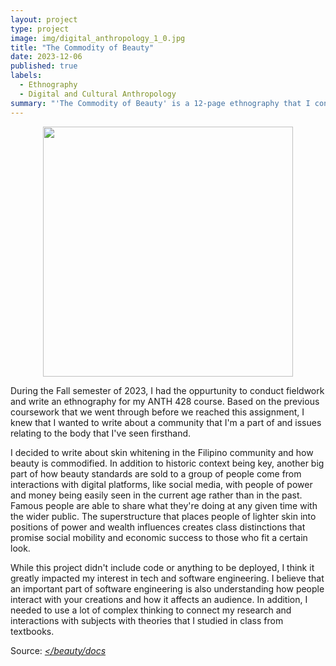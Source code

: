 ```yaml
---
layout: project
type: project
image: img/digital_anthropology_1_0.jpg
title: "The Commodity of Beauty"
date: 2023-12-06
published: true
labels:
  - Ethnography
  - Digital and Cultural Anthropology
summary: "'The Commodity of Beauty' is a 12-page ethnography that I conducted fieldwork and wrote for my ANTH 428: Anthropology of the Body course in Fall 2023. I studied the cultural and digital aspects of beauty and how history and contemporary influences like social media have impacted the Filipino community and their views of beauty through skin tone."
---
```

<p align="center">
  <img width="400" height="400" src="https://github.com/user-attachments/assets/ad672f2e-0019-42e3-8702-63e14f4c84aa">
</p>

During the Fall semester of 2023, I had the oppurtunity to conduct fieldwork and write an ethnography for my ANTH 428 course. Based on the previous coursework that we went through before we reached this assignment, I knew that I wanted to write about a community that I'm a part of and issues relating to the body that I've seen firsthand. 

I decided to write about skin whitening in the Filipino community and how beauty is commodified. In addition to historic context being key, another big part of how beauty standards are sold to a group of people come from interactions with digital platforms, like social media, with people of power and money being easily seen in the current age rather than in the past. Famous people are able to share what they're doing at any given time with the wider public. The superstructure that places people of lighter skin into positions of power and wealth influences creates class distinctions that promise social mobility and economic success to those who fit a certain look. 

While this project didn't include code or anything to be deployed, I think it greatly impacted my interest in tech and software engineering. I believe that an important part of software engineering is also understanding how people interact with your creations and how it affects an audience. In addition, I needed to use a lot of complex thinking to connect my research and interactions with subjects with theories that I studied in class from textbooks.


Source: <a href="https://docs.google.com/document/d/1pdj2-kNffozyeie5jjnoEWFNz3ni41Bx0rphIAoDXQ0/edit?usp=sharing"><i class="large github icon "></beauty/docs</a>
